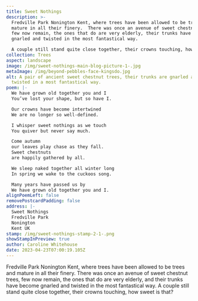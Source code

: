 ```yaml
---
title: Sweet Nothings
description: >-
  Fredville Park Nonington Kent, where trees have been allowed to be trees and
  mature in all their finery.  There was once an avenue of sweet chestnut trees,
  few now remain, the ones that do are very elderly, their trunks have become
  gnarled and twisted in the most fantastical way. 

  A couple still stand quite close together, their crowns touching, how sweet is that?
collection: Trees
aspect: landscape
image: /img/sweet-nothings-main-blog-picture-1-.jpg
metaImage: /img/beyond-pebbles-face-kingsdo.jpg
alt: A pair of ancient sweet chestnut trees, their trunks are gnarled and
  twisted in a most fantastical way.
poem: |-
  We have grown old together you and I
  You’ve lost your shape, but so have I.

  Our crowns have become intertwined
  We are no longer so well-defined.

  I whisper sweet nothings as we touch
  You quiver but never say much.

  Come autumn
  our leaves play chase as they fall.
  Sweet chestnuts 
  are happily gathered by all.

  We sleep naked together all winter long
  In spring we wake to the cuckoos song.

  Many years have passed us by
  We have grown old together you and I.
alignPoemLeft: false
removePostcardPadding: false
address: |-
  Sweet Nothings
  Fredville Park
  Nonington
  Kent UK
stamp: /img/sweet-nothings-stamp-2-1-.png
showStampInPreview: true
author: Caroline Whitehouse
date: 2023-04-23T07:00:19.105Z
---
```

Fredville Park Nonington Kent, where trees have been allowed to be trees and mature in all their finery.  There was once an avenue of sweet chestnut trees, few now remain, the ones that do are very elderly, and their trunks have become gnarled and twisted in the most fantastical way. 
A couple still stand quite close together, their crowns touching, how sweet is that?